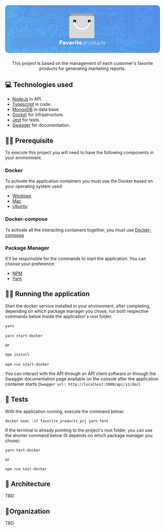 <h1 align="center">
  <img alt="Favorite Products" src="assets/logo.png" style="border-radius: 10px"/>
</h1>

<p align="center">This project is based on the management of each customer's favorite products for generating marketing reports.</p>

## 💻 Technologies used
- [NodeJs](https://nodejs.org/en/) in API.
- [Typescript](https://www.typescriptlang.org/) in code.
- [MongoDB](https://www.mongodb.com/) in data base.
- [Docker](https://www.docker.com/) for infrastructure.
- [Jest](https://jestjs.io/en/) for tests.
- [Swagger](https://swagger.io/) for documentation.

## ✋🏻 Prerequisite
To execute this project you will need to have the following components in your environment.
### **Docker**
To activate the application containers you must use the Docker based on your operating system used:
- [Windows](https://docs.docker.com/docker-for-windows/install/)
- [Mac](https://docs.docker.com/docker-for-mac/install/)
- [Ubuntu](https://docs.docker.com/engine/install/ubuntu/)
### **Docker-compose**
To activate all the interacting containers together, you must use [Docker-compose](https://docs.docker.com/compose/install/)
### **Package Manager**
It'll be responsible for the commands to start the application. You can choose your preference:
- [NPM](https://www.npmjs.com/get-npm)
- [Yarn](https://classic.yarnpkg.com/en/docs/install)

## 👨‍💻 Running the application
Start the docker service installed in your environment, after completing, depending on which package manager you chose, run both respective commands below inside the application's root folder.

    yarn

    yarn start-docker
or

    npm install

    npm run start-docker

You can interact with the API through an API client software or through the Swagger documentation page available on the console after the application container starts (`Swagger url: http://localhost:3000/api/v1/doc`).


## 📝 Tests
With the application running, execute the command below:

    docker exec -it favorite_products_prj yarn test

If the terminal is already pointing to the project's root folder, you can use the shorter command below (It depends on which package manager you chose):

    yarn test-docker
or

    npm run test-docker

## 📐 Architecture
TBD

## 📁Organization
TBD
